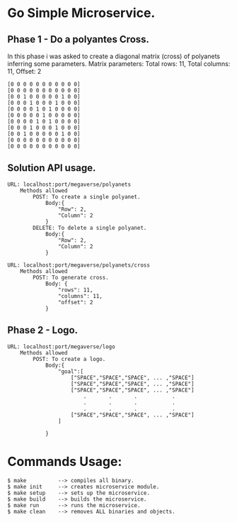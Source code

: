 # Go Simple Microservice.

## Phase 1 - Do a polyantes Cross.
In this phase i was asked to create a diagonal matrix (cross) of polyanets inferring some parameters.
Matrix parameters:
    Total rows: 11,
    Total columns: 11,
    Offset: 2
```
[0 0 0 0 0 0 0 0 0 0 0]
[0 0 0 0 0 0 0 0 0 0 0]
[0 0 1 0 0 0 0 0 1 0 0]
[0 0 0 1 0 0 0 1 0 0 0]
[0 0 0 0 1 0 1 0 0 0 0]
[0 0 0 0 0 1 0 0 0 0 0]
[0 0 0 0 1 0 1 0 0 0 0]
[0 0 0 1 0 0 0 1 0 0 0]
[0 0 1 0 0 0 0 0 1 0 0]
[0 0 0 0 0 0 0 0 0 0 0]
[0 0 0 0 0 0 0 0 0 0 0]
```
## Solution API usage.
```
URL: localhost:port/megaverse/polyanets
    Methods allowed
        POST: To create a single polyanet.
            Body:{
                "Row": 2,
                "Column": 2
            }
        DELETE: To delete a single polyanet.
            Body:{
                "Row": 2,
                "Column": 2
            }
```
```
URL: localhost:port/megaverse/polyanets/cross
    Methods allowed
        POST: To generate cross.
            Body: {
                "rows": 11,
                "columns": 11,
                "offset": 2
            }
```

## Phase 2 - Logo.
```
URL: localhost:port/megaverse/logo
    Methods allowed
        POST: To create a logo.
            Body:{
                "goal":[
                    ["SPACE","SPACE","SPACE", ... ,"SPACE"]
                    ["SPACE","SPACE","SPACE", ... ,"SPACE"]
                    ["SPACE","SPACE","SPACE", ... ,"SPACE"]
                        .       .       .           .
                        .       .       .           .
                        .       .       .           .
                    ["SPACE","SPACE","SPACE", ... ,"SPACE"]
                ]
                
            }
```

# Commands Usage:
```
$ make          --> compiles all binary.
$ make init     --> creates microservice module.
$ make setup    --> sets up the microservice.
$ make build    --> builds the microservice.
$ make run      --> runs the microservice.
$ make clean    --> removes ALL binaries and objects.
```